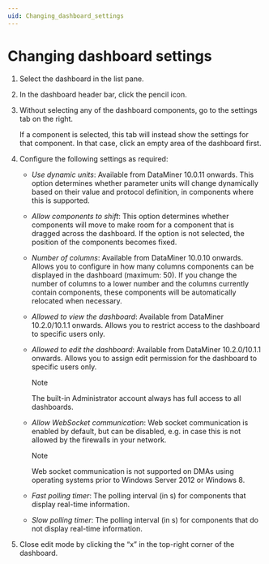 ```yaml
---
uid: Changing_dashboard_settings
---
```


# Changing dashboard settings

1. Select the dashboard in the list pane.

2. In the dashboard header bar, click the pencil icon.

3. Without selecting any of the dashboard components, go to the settings tab on the right.

    If a component is selected, this tab will instead show the settings for that component. In that case, click an empty area of the dashboard first.

4. Configure the following settings as required:

    - *Use dynamic units*: Available from DataMiner 10.0.11 onwards. This option determines whether parameter units will change dynamically based on their value and protocol definition, in components where this is supported.

    - *Allow components to shift*: This option determines whether components will move to make room for a component that is dragged across the dashboard. If the option is not selected, the position of the components becomes fixed.

    - *Number of columns*: Available from DataMiner 10.0.10 onwards. Allows you to configure in how many columns components can be displayed in the dashboard (maximum: 50). If you change the number of columns to a lower number and the columns currently contain components, these components will be automatically relocated when necessary.

    - *Allowed to view the dashboard*: Available from DataMiner 10.2.0/10.1.1 onwards. Allows you to restrict access to the dashboard to specific users only.

    - *Allowed to edit the dashboard*: Available from DataMiner 10.2.0/10.1.1 onwards. Allows you to assign edit permission for the dashboard to specific users only.

        > [!NOTE]
        > The built-in Administrator account always has full access to all dashboards.

    - *Allow WebSocket communication*: Web socket communication is enabled by default, but can be disabled, e.g. in case this is not allowed by the firewalls in your network.

        > [!NOTE]
        > Web socket communication is not supported on DMAs using operating systems prior to Windows Server 2012 or Windows 8.

    - *Fast polling timer*: The polling interval (in s) for components that display real-time information.

    - *Slow polling timer*: The polling interval (in s) for components that do not display real-time information.

5. Close edit mode by clicking the “x” in the top-right corner of the dashboard.
